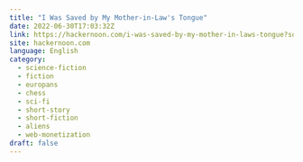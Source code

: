 ```yaml
---
title: "I Was Saved by My Mother-in-Law's Tongue"
date: 2022-06-30T17:03:32Z
link: https://hackernoon.com/i-was-saved-by-my-mother-in-laws-tongue?source=rss&utm_medium=RSS&utm_source=news.12bit.vn
site: hackernoon.com
language: English
category:
  - science-fiction
  - fiction
  - europans
  - chess
  - sci-fi
  - short-story
  - short-fiction
  - aliens
  - web-monetization
draft: false
---
```

